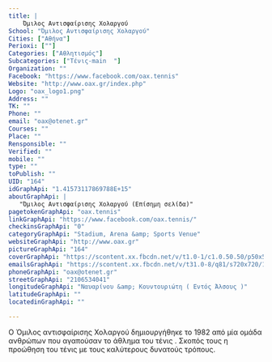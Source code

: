 ```yaml
---
title: |
    Όμιλος Αντισφαίρισης Χολαργού
School: "Όμιλος Αντισφαίρισης Χολαργού"
Cities: ["Αθήνα"]
Perioxi: [""]
Categories: ["Αθλητισμός"]
Subcategories: ["Tένις-main  "]
Organization: ""
Facebook: "https://www.facebook.com/oax.tennis"
Website: "http://www.oax.gr/index.php"
Logo: "oax_logo1.png"
Address: ""
TK: ""
Phone: ""
email: "oax@otenet.gr"
Courses: ""
Place: ""
Rensponsible: ""
Verified: ""
mobile: ""
type: ""
toPublish: ""
UID: "164"
idGraphApi: "1.41573117869788E+15"
aboutGraphApi: | 
   "Όμιλος Αντισφαίρισης Χολαργού (Επίσημη σελίδα)"
pagetokenGraphApi: "oax.tennis"
linkGraphApi: "https://www.facebook.com/oax.tennis/"
checkinsGraphApi: "0"
categoryGraphApi: "Stadium, Arena &amp; Sports Venue"
websiteGraphApi: "http://www.oax.gr"
pictureGraphApi: "164"
coverGraphApi: "https://scontent.xx.fbcdn.net/v/t1.0-1/c1.0.50.50/p50x50/984074_1415878772016450_6875008013813793548_n.jpg?oh=29a7aad988eaa775ccecfa5dcca5c3e8&amp;oe=5B38EAC4"
emailsGraphApi: "https://scontent.xx.fbcdn.net/v/t31.0-8/q81/s720x720/10648356_1466850483585945_7722537445914061179_o.jpg?oh=41d048468f9fa98f939bcb393e3425b6&amp;oe=5B0286BE"
phoneGraphApi: "oax@otenet.gr"
streetGraphApi: "2106534041"
longitudeGraphApi: "Ναυαρίνου &amp; Κουντουριώτη ( Εντός Άλσους )"
latitudeGraphApi: ""
locatedinGraphApi: ""

---
```


Ο Όμιλος αντισφαίρισης Χολαργού δημιουργήθηκε το 1982 από μία ομάδα ανθρώπων που αγαπούσαν το άθλημα του τένις . Σκοπός τους η προώθηση του τένις με τους καλύτερους δυνατούς τρόπους.

